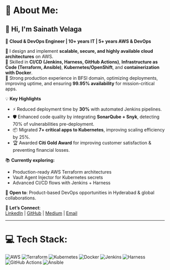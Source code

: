 # 💫 About Me:
## 👋 Hi, I'm Sainath Velaga  
🚀 **Cloud & DevOps Engineer | 10+ years IT | 5+ years AWS & DevOps**  

🔹 I design and implement **scalable, secure, and highly available cloud architectures** on AWS.  
🔹 Skilled in **CI/CD (Jenkins, Harness, GitHub Actions)**, **Infrastructure as Code (Terraform, Ansible)**, **Kubernetes/OpenShift**, and **containerization with Docker**.  
🔹 Strong production experience in BFSI domain, optimizing deployments, improving uptime, and ensuring **99.95% availability** for mission-critical apps.  

💡 **Key Highlights**  
- ⚡ Reduced deployment time by **30%** with automated Jenkins pipelines.  
- 🛡️ Enhanced code quality by integrating **SonarQube + Snyk**, detecting 70% of vulnerabilities pre-deployment.  
- 📦 Migrated **7+ critical apps to Kubernetes**, improving scaling efficiency by 25%.  
- 🏆 Awarded **Citi Gold Award** for improving customer satisfaction & preventing financial losses.  

📚 **Currently exploring:**  
- Production-ready AWS Terraform architectures  
- Vault Agent Injector for Kubernetes secrets  
- Advanced CI/CD flows with Jenkins + Harness  

🌟 **Open to**: Product-based DevOps opportunities in Hyderabad & global collaborations.  

🔗 **Let’s Connect**:  
[LinkedIn](https://www.linkedin.com/in/sainath-velaga/) | [GitHub](https://github.com/sainathvelaga) | [Medium](https://medium.com/@sainath.velaga) | [Email](mailto:sainath.velaga@gmail.com)  

---

# 💻 Tech Stack:
![AWS](https://img.shields.io/badge/AWS-%23FF9900.svg?style=for-the-badge&logo=amazon-aws&logoColor=white) ![Terraform](https://img.shields.io/badge/terraform-%235835CC.svg?style=for-the-badge&logo=terraform&logoColor=white) ![Kubernetes](https://img.shields.io/badge/kubernetes-%23326ce5.svg?style=for-the-badge&logo=kubernetes&logoColor=white) ![Docker](https://img.shields.io/badge/docker-%230db7ed.svg?style=for-the-badge&logo=docker&logoColor=white) ![Jenkins](https://img.shields.io/badge/jenkins-%232C5263.svg?style=for-the-badge&logo=jenkins&logoColor=white) ![Harness](https://img.shields.io/badge/Harness-1997B5?style=for-the-badge&logo=cloudbees&logoColor=white) ![GitHub Actions](https://img.shields.io/badge/github%20actions-%232671E5.svg?style=for-the-badge&logo=githubactions&logoColor=white) ![Ansible](https://img.shields.io/badge/ansible-%231A1918.svg?style=for-the-badge&logo=ansible&logoCol)
